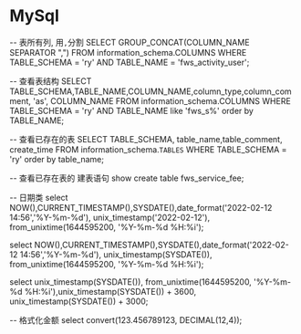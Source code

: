 # MySql

-- 表所有列, 用`,`分割
SELECT GROUP_CONCAT(COLUMN_NAME SEPARATOR ",") FROM information_schema.COLUMNS WHERE TABLE_SCHEMA = 'ry' AND TABLE_NAME = 'fws_activity_user';

-- 查看表结构
SELECT TABLE_SCHEMA,TABLE_NAME,COLUMN_NAME,column_type,column_comment, 'as', COLUMN_NAME 
FROM information_schema.COLUMNS 
WHERE TABLE_SCHEMA = 'ry' AND TABLE_NAME like 'fws_s%' order by TABLE_NAME;

-- 查看已存在的表
SELECT TABLE_SCHEMA, table_name,table_comment, create_time FROM information_schema.`TABLES` WHERE TABLE_SCHEMA = 'ry' order by table_name;

-- 查看已存在表的 建表语句
show create table fws_service_fee;

-- 日期类
select NOW(),CURRENT_TIMESTAMP(),SYSDATE(),date_format('2022-02-12 14:56','%Y-%m-%d'), unix_timestamp('2022-02-12'), from_unixtime(1644595200, '%Y-%m-%d %H:%i');

select NOW(),CURRENT_TIMESTAMP(),SYSDATE(),date_format('2022-02-12 14:56','%Y-%m-%d'), unix_timestamp(SYSDATE()), from_unixtime(1644595200, '%Y-%m-%d %H:%i');

select unix_timestamp(SYSDATE()), from_unixtime(1644595200, '%Y-%m-%d %H:%i'),unix_timestamp(SYSDATE()) + 3600, unix_timestamp(SYSDATE()) + 3000;

-- 格式化金额
select convert(123.456789123, DECIMAL(12,4));
